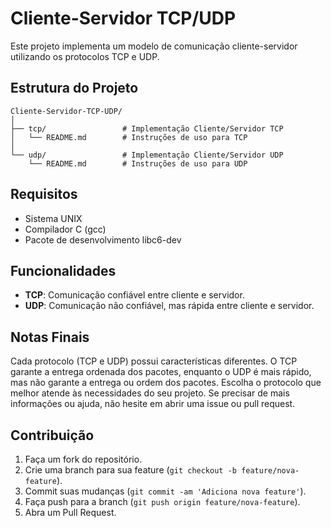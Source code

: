 # Cliente-Servidor TCP/UDP
Este projeto implementa um modelo de comunicação cliente-servidor utilizando os protocolos TCP e UDP.

## Estrutura do Projeto
    Cliente-Servidor-TCP-UDP/
    │
    ├── tcp/                 # Implementação Cliente/Servidor TCP
    │   └── README.md        # Instruções de uso para TCP
    │
    └── udp/                 # Implementação Cliente/Servidor UDP
        └── README.md        # Instruções de uso para UDP

## Requisitos
- Sistema UNIX
- Compilador C (gcc)
- Pacote de desenvolvimento libc6-dev

## Funcionalidades
- **TCP**: Comunicação confiável entre cliente e servidor.
- **UDP**: Comunicação não confiável, mas rápida entre cliente e servidor.

## Notas Finais
Cada protocolo (TCP e UDP) possui características diferentes. O TCP garante a entrega ordenada dos pacotes, enquanto o UDP é mais rápido, mas não garante a entrega ou ordem dos pacotes. Escolha o protocolo que melhor atende às necessidades do seu projeto.
Se precisar de mais informações ou ajuda, não hesite em abrir uma issue ou pull request.

## Contribuição
1. Faça um fork do repositório.
2. Crie uma branch para sua feature (`git checkout -b feature/nova-feature`).
3. Commit suas mudanças (`git commit -am 'Adiciona nova feature'`).
4. Faça push para a branch (`git push origin feature/nova-feature`).
5. Abra um Pull Request.
